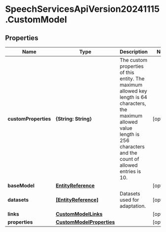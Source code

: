 # SpeechServicesApiVersion20241115.CustomModel

## Properties
Name | Type | Description | Notes
------------ | ------------- | ------------- | -------------
**customProperties** | **{String: String}** | The custom properties of this entity. The maximum allowed key length is 64 characters, the maximum allowed value length is 256 characters and the count of allowed entries is 10. | [optional] 
**baseModel** | [**EntityReference**](EntityReference.md) |  | [optional] 
**datasets** | [**[EntityReference]**](EntityReference.md) | Datasets used for adaptation. | [optional] 
**links** | [**CustomModelLinks**](CustomModelLinks.md) |  | [optional] 
**properties** | [**CustomModelProperties**](CustomModelProperties.md) |  | [optional] 


